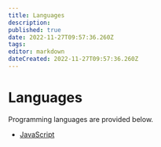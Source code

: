 ```yaml
---
title: Languages
description: 
published: true
date: 2022-11-27T09:57:36.260Z
tags: 
editor: markdown
dateCreated: 2022-11-27T09:57:36.260Z
---
```


# Languages

Programming languages are provided below.

- [JavaScript](./JavaScript)
